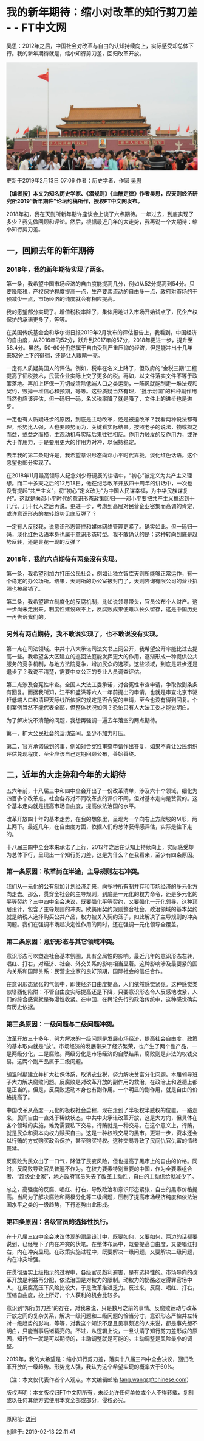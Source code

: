 # 我的新年期待：缩小对改革的知行剪刀差 - - FT中文网

吴思：2012年之后，中国社会对改革与自由的认知持续向上，实际感受却总体下行。我的新年期待就是，缩小知行剪刀差，回归改革开放。

![图20190213-1新年期待](图20190213-1新年期待.jpg)

更新于2019年2月13日 07:06 作者：历史学者、作家 [吴思](http://www.ftchinese.com/search/%E5%90%B4%E6%80%9D/relative_byline)

**【编者按】本文为知名历史学家、《潜规则》《血酬定律》作者吴思，应天则经济研究所2019“新年期许”论坛约稿所作，授权FT中文网发布。**

2018年初，我在天则所新年期许座谈会上谈了六点期待。一年过去，到底实现了多少？我先做回顾和评论。然后，根据最近几年的大走势，我再说一个大期待：缩小知行剪刀差。

## 一，回顾去年的新年期待

### 2018年，我的新年期待实现了两条。

第一条，我希望中国市场经济的自由度能提高几分，例如从52分提高到54分。只要降降税，产权保护程度提高一点，生产要素流动的自由多一点，政府对市场的干预减少一点，市场经济的纯度就会有相应提高。

我的愿望部分实现了。增值税税率降了，集体用地进入市场开始试点了，民企产权保护的承诺更多了，等等。

在美国传统基金会和华尔街日报2019年2月发布的评估报告上，我看到，中国经济的自由度，从2016年的52分，跃升到2017年的57分，2018年更进一步，提升至58.4分。虽然，50-60分仍然属于自由受到严重压抑的经济，但是能冲出十几年来52分上下的徘徊，还是让人眼睛一亮。

一定有人质疑美国人的评估。例如，税率在名义上降了，但政府的“金税三期”工程提高了征税技术，民营企业实际上交了更多的税。再如，以文件落实文件不等于政策落地。再加上环保一刀切或清除低端人口之类运动，一阵风就能刮走一堆法规和契约，毁掉一堆信心和预期，等等。这些质疑当然有理，“批示治国”的种种副作用当然也应该评估，但一码归一码，名义税率降了就是降了，文件上的进步也是进步。

一定也有人质疑进步的原因，到底是主动改革，还是被迫改革？我看两种说法都有理，形势比人强，人也要顺势而为，关键看实际结果。按照老子的说法，物或损之而益，或益之而损，主观动机与实际后果往往相反。作用力触发的反作用力，或许大于作用力，于是要用更大的作用力对冲，以保持稳定。

去年我的第二条期许是，我希望意识形态向邓小平时代靠拢，淡化红色话语。这个愿望也部分实现了。

在2018年11月最高领导人纪念刘少奇诞辰的讲话中，“初心”被定义为共产主义理想。而二十多天之后的12月18日，他在纪念改革开放四十周年的讲话中，一次也没有提起“共产主义”，将“初心”定义改为“为中国人民谋幸福，为中华民族谋复兴”。这就是向邓小平时代的意识形态政策回归——邓小平要把共产主义推迟到十几代、几十代人之后再说。更进一步，考虑到高层对民营企业密集而高调的肯定，或许意识形态的左转趋势见底反弹了？

一定有人反驳我，说意识形态管控和媒体网络管理更紧了。确实如此。但一码归一码，淡化红色话语本身也属于意识形态转型。我不敢确认的是：这种转向到底是趋势反转，还是昙花一现的反弹？

### 2018年，我的六点期待有两条没有实现。

第一条，我希望别加力打压公民社会，例如让独立智库天则所能够正常运作，有一个稳定的办公场所。结果，天则所的办公室被封门了，天则咨询有限公司的营业执照也被吊销了。

第二条，我希望建立制度化的反腐机制，比如说领导带头，官员公布个人财产。这一步尚未走出来。制度性建设跟不上，反腐败成果便难以长久留存，这是中国历史一再告诉我们的。

### 另外有两点期待，我不敢说实现了，也不敢说没有实现。

第一点在司法领域。中共十八大承诺司法文书上网公开，我希望公开率能比过去提高一些。我希望各大区建立的巡回法庭能发挥更大的作用，逐渐形成一种提供公共服务的竞争机制，与地方法院竞争，增加民众的选项。这些领域，到底是进步还是退步了？我说不清楚，需要中立公正的专业人员调查评估。

第二点涉及合宪性审查。全国人大法工委承诺，对合宪性审查申请，争取做到条条有回复。而据我所知，江平和盛洪等六人一年前提出的申请，也就是审查北京市驱赶低端人口和清理天际线所依据的规定是否合宪的申请，至今也没有得到回复。个别案例当然不能代表全部，但整体状况如何？恐怕只有人大法工委才能说明白。

为了解决说不清楚的问题，我想再强调一遍去年落空的两点期待。

第一，扩大公民社会的活动空间，至少不加力打压。

第二，官方承诺做到的事，例如对合宪性审查申请作出答复，如果不肯让公民组织评估兑现程度，至少应该自己定期回顾公布，善始善终。

## 二，近年的大走势和今年的大期待

五六年前，十八届三中和四中全会开出了一份改革清单，涉及六十个领域，细化为四百多个改革点。社会各界对不同改革点的评价不同，但对基本走向是赞赏的。这个基本走向就是提高市场自由度，提高依法治国的水平。

改革开放四十年的基本走势，在我的想象里，呈现为一个向右上方爬坡的M形，两上两下。最近几年，在自由度方面，依据人们的总体获得感评估，实际是往下走的。

十八届三四中全会本来承诺了上行，2012年之后在认知上持续向上，实际感受却为总体下行，呈现出一个知行剪刀差，这是为什么？在我看来，至少有四条原因。

### 第一条原因：改革尚在半途，主导规则左右冲突。

我们从一元化的公有制加计划经济走来，向多种所有制并存和市场经济的多元化方向走去。那么，贯穿全社会的主导规则，到底是一元化的权力命令，还是多元化的平等契约？三中四中全会决议，既要强化平等契约，又要强化一元化领导，这种顶层设计，包含了主导规则的冲突。欧美用契约规则整合社会，政治领域的基本契约就是纳税人选择购买公共产品，权力被关入契约笼子，如此解决了主导规则的冲突问题。我们在强调市场起决定性作用的同时，还在强调一元化领导全覆盖。

### 第二条原因：意识形态与其它领域冲突。

意识形态可以塑造社会基本氛围，具有全局性的影响。最近几年的意识形态左转，唱红、打右，对经济、社会、外交关系的影响相当显著。这种影响涉及最要紧的国内关系和国际关系：民营企业家的良好预期，国际社会的信任合作。

在意识形态紧张的气氛中，即使经济自由度提高，人们依然感觉紧张。这种感觉类似塔西佗陷阱：不管自由度实际提高还是下降，只要意识形态令人反感地收紧，人们的综合感觉就是弥漫性收紧。在中国，在舆论先行的政治传统中，这种感觉确实有历史依据。

### 第三条原因：一级问题与二级问题冲突。

改革开放三十多年，努力解决的一级问题是发展市场经济，提高社会自由度，政策的基本取向就是“放”。市场经济的发展带来了经济繁荣，也产生了两个副产品，一是两级分化，二是腐败。两级分化是市场经济的自然结果，腐败则是非法的权钱交易。这两个副产品属于二级问题。

胡温时期建立并扩大社保体系，取消农业税，努力解决贫富分化问题。本届领导班子大力解决腐败问题。反腐败是对改革开放的副作用的救治，在政治上和道德上都是正当的。但是，反腐败运动本身也有副作用。一个明显的副作用，就是自由的价格提高了。

中国改革从高度一元化的极权社会启程，现在走到了半极权半威权的位置。一路走来，民间自由一直处于稀缺状态。中共中央承诺改革开放，这是大方向，但具体在各个领域的实施，难免需要私下交易。行贿就是一种交易。在这个意义上，行贿，就是民众和资本向权力赎买自由。这是一种权钱交易的黑市。更进一步，资本还会以行贿的方式购买政治保护，甚至购买特权。这种交易导致了民间仇官仇富的情绪蔓延。

反腐败为民众出了一口气，降低了民变风险，但也提高了黑市上的自由的价格。同时，反腐败导致官员普遍不作为。在权力要素特别重要的中国，作为全要素组合者、“超级企业家”，地方政府官员失去了改革主动性，自由的主动供给就减少了。

总之，高强度的反腐、唱红、打右，导致政治和意识形态紧张，自由的黑市价格提高。当局为了解决腐败和两极分化等二级问题，压制了提高市场经济纯度和依法治国水平之类的一级趋势，下行态势由此形成。

### 第四条原因：各级官员的选择性执行。

在十八届三四中全会决议体现的顶层设计中，既要如何，又要如何，两边的话都要说到，已经埋下了内在冲突的伏笔。在整体布局中，既要提高自由度，又要唱红打右，内在冲突显现。在政策实施过程中，既要解决一级问题，又要解决二级问题，内在冲突增强。

在贯彻落实上级指示的过程中，各级官员趋利避害，是有选择性的。市场导向的改革开放是利益再分配，依法治国是对权力的限制。动权力的奶酪必定得罪官场中人，在反腐高压下风险比较大，于是改革推进乏力。反过来，反腐、唱红、打右，压缩自由度，投上所好，个人获利的机会比较多。

意识到“知行剪刀差”的存在，对我来说，只是数月之前的事情。反腐败运动与改革开放之间的复杂关系，解决一级问题和二级问题的恰当分寸，意识形态严控并左转对一级趋势的影响，等等，对我这个知识不足且见事颇迟的人来说，都是事先想不明白，只能当事后诸葛亮的。不过，从逻辑上说，一旦认清了知行剪刀差形成的原因，知行合一就是可以期待的，主动调整就是可能的。主动调整是风险最小的调整。

2019年，我的大希望是：缩小知行剪刀差，落实十八届三四中全会决议，回归改革开放的一级趋势。形势比人强，我认为这个希望实现的概率大于60%。

（注：本文仅代表作者个人观点。本文编辑邮箱 fang.wang@ftchinese.com）

版权声明：本文版权归FT中文网所有，未经允许任何单位或个人不得转载，复制或以任何其他方式使用本文全部或部分，侵权必究。

------

原网址: [访问](http://www.ftchinese.com/story/001081419?adchannelID=&full=y)

创建于: 2019-02-13 22:11:41
